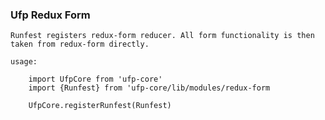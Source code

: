### Ufp Redux Form

    Runfest registers redux-form reducer. All form functionality is then taken from redux-form directly.

    usage:

        import UfpCore from 'ufp-core'
        import {Runfest} from 'ufp-core/lib/modules/redux-form

        UfpCore.registerRunfest(Runfest)
